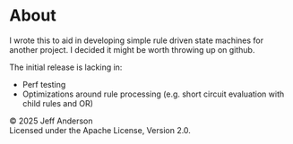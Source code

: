 # About

I wrote this to aid in developing simple rule driven state machines for another project. I decided it might be worth
throwing up on github.

The initial release is lacking in:

- Perf testing
- Optimizations around rule processing (e.g. short circuit evaluation with child rules and OR)

© 2025 Jeff Anderson  
Licensed under the Apache License, Version 2.0.

